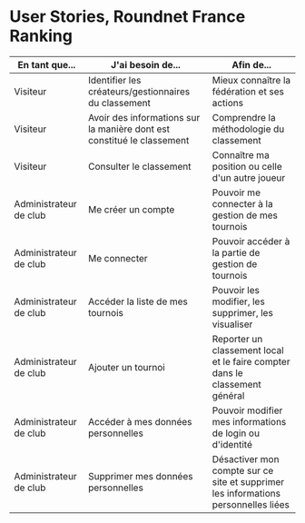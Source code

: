 # User Stories, Roundnet France Ranking

| En tant que...         | J'ai besoin de...                                                      | Afin de...                                         |
|------------------------|------------------------------------------------------------------------|----------------------------------------------------|
| Visiteur               | Identifier les créateurs/gestionnaires du classement                   | Mieux connaître la fédération et ses actions       |
| Visiteur               | Avoir des informations sur la manière dont est constitué le classement | Comprendre la méthodologie du classement           |
| Visiteur               | Consulter le classement                                                | Connaître ma position ou celle d'un autre joueur   |
| Administrateur de club | Me créer un compte                                                     | Pouvoir me connecter à la gestion de mes tournois  |
| Administrateur de club | Me connecter                                                           | Pouvoir accéder à la partie de gestion de tournois |
| Administrateur de club | Accéder la liste de mes tournois                                                           | Pouvoir les modifier, les supprimer, les visualiser |
| Administrateur de club | Ajouter un tournoi                                                           | Reporter un classement local et le faire compter dans le classement général |
| Administrateur de club | Accéder à mes données personnelles                                                           | Pouvoir modifier mes informations de login ou d'identité |
| Administrateur de club | Supprimer mes données personnelles                                                           | Désactiver mon compte sur ce site et supprimer les informations personnelles liées |